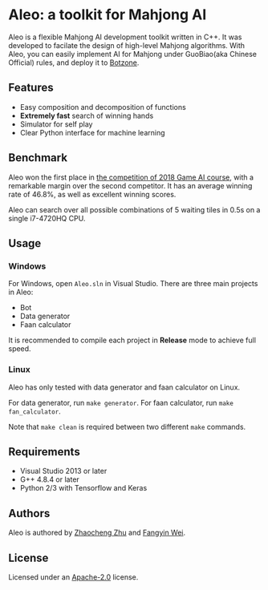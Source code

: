# Aleo: a toolkit for Mahjong AI

Aleo is a flexible Mahjong AI development toolkit written in C++. It was developed to facilate the design of high-level Mahjong algorithms. With Aleo, you can easily implement AI for Mahjong under GuoBiao(aka Chinese Official) rules, and deploy it to [Botzone](https://www.botzone.org.cn/).

## Features
- Easy composition and decomposition of functions
- **Extremely fast** search of winning hands
- Simulator for self play
- Clear Python interface for machine learning

## Benchmark

Aleo won the first place in [the competition of 2018 Game AI course](https://eduv4.botzone.org.cn/group/5a5dc7d5fe46681ed454794e#5b224a440edf94798cdbf04e), with a remarkable margin over the second competitor. It has an average winning rate of 46.8%, as well as excellent winning scores.

Aleo can search over all possible combinations of 5 waiting tiles in 0.5s on a single i7-4720HQ CPU.

## Usage

### Windows
For Windows, open `Aleo.sln` in Visual Studio. There are three main projects in Aleo:
- Bot 
- Data generator
- Faan calculator

It is recommended to compile each project in **Release** mode to achieve full speed.

### Linux
Aleo has only tested with data generator and faan calculator on Linux.

For data generator, run `make generator`. For faan calculator, run `make fan_calculator`.

Note that `make clean` is required between two different `make` commands.

## Requirements
- Visual Studio 2013 or later
- G++ 4.8.4 or later
- Python 2/3 with Tensorflow and Keras

## Authors
Aleo is authored by [Zhaocheng Zhu](https://https://github.com/KiddoZhu) and [Fangyin Wei](https://github.com/weify627).

## License
Licensed under an [Apache-2.0](https://github.com/KiddoZhu/Aleo/blob/master/LICENSE) license.